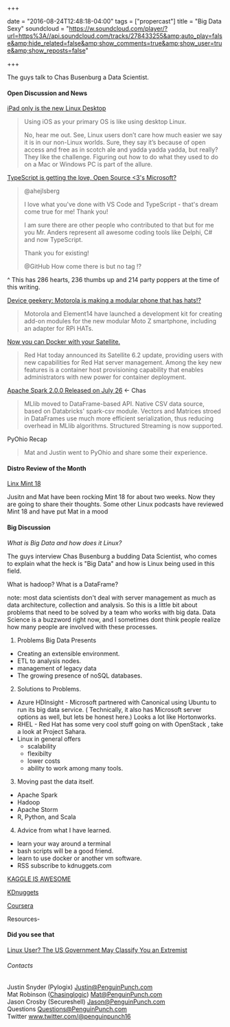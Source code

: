 +++

date = "2016-08-24T12:48:18-04:00" tags = ["propercast"] title = "Big Data Sexy"
soundcloud = "https://w.soundcloud.com/player/?url=https%3A//api.soundcloud.com/tracks/278433255&amp;auto_play=false&amp;hide_related=false&amp;show_comments=true&amp;show_user=true&amp;show_reposts=false"

+++

The guys talk to Chas Busenburg a Data Scientist.


#### Open Discussion and News

[iPad only is the new Linux Desktop](https://medium.com/@chipotlecoyote/ipad-only-is-the-new-desktop-linux-de88b61b6d99#.wo6ped6wk)

> Using iOS as your primary OS is like using desktop Linux.
> 
> No, hear me out. See, Linux users don’t care how much easier we say it is in our non-Linux worlds. Sure, they say it’s because of open access and free as in scotch ale and yadda yadda yadda, but really? They like the challenge. Figuring out how to do what they used to do on a Mac or Windows PC is part of the allure.

[TypeScript is getting the love, Open Source <3's Microsoft?](https://github.com/Microsoft/TypeScript/issues/10011)

> @ahejlsberg
>
> I love what you've done with VS Code and TypeScript - that's dream come true for me! Thank you!
>
> I am sure there are other people who contributed to that but for me you Mr. Anders represent all awesome coding tools like Delphi, C# and now TypeScript.
>
> Thank you for existing!
>
> @GitHub How come there is <!-- BUG: --> but no <!-- LOVE: --> tag !?

^ This has 286 hearts, 236 thumbs up and 214 party poppers at the time of this writing.

[Device geekery: Motorola is making a modular phone that has hats!?](http://hackerboards.com/modular-moto-z-android-phone-supports-diy-and-rpi-hat-add-ons/)

>Motorola and Element14 have launched a development kit for creating add-on modules for the new modular Moto Z smartphone, including an adapter for RPi HATs.

[Now you can Docker with your Satellite.](http://www.serverwatch.com/server-news/red-hat-satellite-6.2-add-docker-deployment.html)

>Red Hat today announced its Satellite 6.2 update, providing users with new capabilities for Red Hat server management. Among the key new features is a container host provisioning capability that enables administrators with new power for container deployment.

[Apache Spark 2.0.0 Released on July 26](http://spark.apache.org/releases/spark-release-2-0-0.html) <- Chas

> MLlib moved to DataFrame-based API.
> Native CSV data source, based on Databricks' spark-csv module.
> Vectors and Matrices stroed in DataFrames use much more efficient serialization, thus reducing overhead in MLlib algorithms.
> Structured Streaming is now supported.

PyOhio Recap

> Mat and Justin went to PyOhio and share some their experience.

#### Distro Review of the Month

[Linx Mint 18](https://www.linuxmint.com/)

Jusitn and Mat have been rocking Mint 18 for about two weeks. Now they are going to share their thoughts.  Some other Linux podcasts have reviewed Mint 18 and have put Mat in a mood

#### Big Discussion

*What is Big Data and how does it Linux?*

The guys interview Chas Busenburg a budding Data Scientist, who comes to explain what the heck is "Big Data" and how is Linux being used in this field.

What is hadoop?
What is a DataFrame?

note: most data scientists don't deal with server management as much as data architecture, collection and analysis. So this is a little bit about problems that need to be solved by a team who works with big data. Data Science is a buzzword right now, and I sometimes dont think people realize how many people are involved with these processes.
1. Problems Big Data Presents
 * Creating an extensible environment.
 * ETL to analysis nodes.
 * management of legacy data
 * The growing presence of noSQL databases.
2. Solutions to Problems.
 * Azure HDInsight - Microsoft partnered with Canonical using Ubuntu to run its big data service. ( Technically, it also has Microsoft server options as well, but lets be honest here.) Looks a lot like Hortonworks.
* RHEL - Red Hat has some very cool stuff going on with OpenStack , take a look at Project Sahara.
* Linux in general offers 
  * scalability
  * flexibilty
  * lower costs
  * ability to work among many tools.
  

3. Moving past the data itself.
 * Apache Spark
 * Hadoop
 * Apache Storm
 * R, Python, and Scala

4. Advice from what I have learned.
 * learn your way around a terminal
 * bash scripts will be a good friend.
 * learn to use docker or another vm software.
 * RSS subscribe to kdnuggets.com

[KAGGLE IS AWESOME](https://kaggle.com/)

[KDnuggets](https://kdnuggets.com/)

[Coursera](https://coursera.org/)

Resources-


#### Did you see that
[Linux User? The US Government May Classify You an Extremist](https://cointelegraph.com/news/linux-user-the-us-government-may-classify-you-an-extremist)

###### Contacts
Justin Snyder (Pylogix) Justin@PenguinPunch.com  
Mat Robinson ([Chasinglogic](https://twitter.com/chasinglogic)) Mat@PenguinPunch.com  
Jason Crosby (Secureshell) Jason@PenguinPunch.com  
Questions Questions@PenguinPunch.com  
Twitter www.twitter.com/@penguinpunch16
